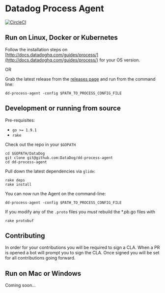 # Datadog Process Agent

[![CircleCI](https://circleci.com/gh/DataDog/datadog-process-agent.svg?style=svg)](https://circleci.com/gh/DataDog/datadog-process-agent)

## Run on Linux, Docker or Kubernetes

Follow the installation steps on [http://docs.datadoghq.com/guides/process/](http://docs.datadoghq.com/guides/process/) for your OS version.

OR

Grab the latest release from the [releases page](https://github.com/DataDog/datadog-process-agent/releases) and run from the command line:

```
dd-process-agent -config $PATH_TO_PROCESS_CONFIG_FILE
```

## Development or running from source

Pre-requisites:

* `go >= 1.9.1`
* `rake`

Check out the repo in your `$GOPATH`

```
cd $GOPATH/DataDog
git clone git@github.com:DataDog/dd-process-agent
cd dd-process-agent
```

Pull down the latest dependencies via `glide`:

```
rake deps
rake install
```

You can now run the Agent on the command-line:

`dd-process-agent -config $PATH_TO_PROCESS_CONFIG_FILE`

If you modify any of the `.proto` files you _must_ rebuild the *.pb.go files with

```
rake protobuf
```

## Contributing

In order for your contributions you will be required to sign a CLA. When a PR is opened a bot will prompt you to sign the CLA. Once signed you will be set for all contributions going forward.


## Run on Mac or Windows

Coming soon...


